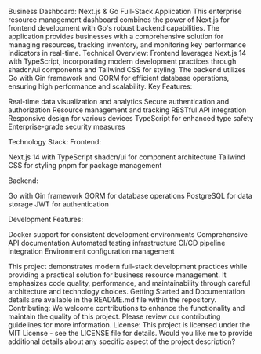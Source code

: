
Business Dashboard: Next.js & Go Full-Stack Application
This enterprise resource management dashboard combines the power of Next.js for frontend development with Go's robust backend capabilities. The application provides businesses with a comprehensive solution for managing resources, tracking inventory, and monitoring key performance indicators in real-time.
Technical Overview:
Frontend leverages Next.js 14 with TypeScript, incorporating modern development practices through shadcn/ui components and Tailwind CSS for styling. The backend utilizes Go with Gin framework and GORM for efficient database operations, ensuring high performance and scalability.
Key Features:

Real-time data visualization and analytics
Secure authentication and authorization
Resource management and tracking
RESTful API integration
Responsive design for various devices
TypeScript for enhanced type safety
Enterprise-grade security measures

Technology Stack:
Frontend:

Next.js 14 with TypeScript
shadcn/ui for component architecture
Tailwind CSS for styling
pnpm for package management

Backend:

Go with Gin framework
GORM for database operations
PostgreSQL for data storage
JWT for authentication

Development Features:

Docker support for consistent development environments
Comprehensive API documentation
Automated testing infrastructure
CI/CD pipeline integration
Environment configuration management

This project demonstrates modern full-stack development practices while providing a practical solution for business resource management. It emphasizes code quality, performance, and maintainability through careful architecture and technology choices.
Getting Started and Documentation details are available in the README.md file within the repository.
Contributing:
We welcome contributions to enhance the functionality and maintain the quality of this project. Please review our contributing guidelines for more information.
License:
This project is licensed under the MIT License - see the LICENSE file for details.
Would you like me to provide additional details about any specific aspect of the project description?

